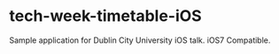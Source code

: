 tech-week-timetable-iOS
=======================

Sample application for Dublin City University iOS talk. iOS7 Compatible. 
